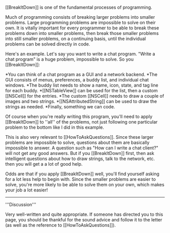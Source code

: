[[BreakItDown]] is one of the fundamental processes of programming.

Much of programming consists of breaking larger problems into smaller problems. Large programming problems are impossible to solve on their own. It is vitally important for every programmer to be able to break these problems down into smaller problems, then break those smaller problems into still smaller problems, on a continuing basis, until the individual problems can be solved directly in code.

Here's an example. Let's say you want to write a chat program. "Write a chat program" is a huge problem, impossible to solve. So you [[BreakItDown]]:


*You can think of a chat program as a GUI and a network backend.
*The GUI consists of menus, preferences, a buddy list, and individual chat windows.
*The buddy list needs to show a name, icon, state, and tag line for each buddy.
*[[NSTableView]] can be used for the list, then a custom [[NSCell]] for the entries.
*The custom [[NSCell]] needs to draw a couple of images and two strings.
*[[NSAttributedString]] can be used to draw the strings as needed.
*Finally, something we can code.


Of course when you're really writing this program, you'll need to apply [[BreakItDown]] to ''all'' of the problems, not just following one particular problem to the bottom like I did in this example.

This is also very relevant to [[HowToAskQuestions]]. Since these larger problems are impossible to solve, questions about them are basically impossible to answer. A question such as "How can I write a chat client?" will not get any good answers. But if you [[BreakItDown]] first, then ask intelligent questions about how to draw strings, talk to the network, etc. then you will get a a lot of good help.

Odds are that if you apply [[BreakItDown]] well, you'll find yourself asking for a lot less help to begin with. Since the smaller problems are easier to solve, you're more likely to be able to solve them on your own, which makes your job a lot easier!

----
'''Discussion'''

Very well-written and quite appropriate. If someone has directed you to this page, you should be thankful for the sound advice and follow it to the letter (as well as the reference to [[HowToAskQuestions]]).